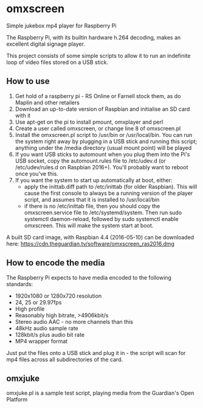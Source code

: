 # omxscreen
Simple jukebox mp4 player for Raspberry Pi

The Raspberry Pi, with its builtin hardware h.264 decoding, makes an excellent digital signage player.

This project consists of some simple scripts to allow it to run an indefinite loop of video files stored on a USB stick.

How to use
----

1. Get hold of a raspberry pi - RS Online or Farnell stock them, as do Maplin and other retailers
2. Download an up-to-date version of Raspbian and initialise an SD card with it
3. Use apt-get on the pi to install pmount, omxplayer and perl
4. Create a user called omxscreen, or change line 8 of omxscreen.pl
5. Install the omxscreen.pl script to /usr/bin or /usr/local/bin.  You can run the system right away by plugging in a USB stick and running this script; anything under the /media directory (usual mount point) will be played
6. If you want USB sticks to automount when you plug them into the Pi's USB socket, copy the automount.rules file to /etc/udev.d (or /etc/udev/rules.d on Raspbian 2016+).  You'll probably want to reboot once you've this.
7. If you want the system to start up automatically at boot, either: 
    - apply the inittab.diff path to /etc/inittab (for older Raspbian).  This will cause the first console to always be a running version of the player script, and assumes that it is installed to /usr/local/bin
    - if there is no /etc/inittab file, then you should copy the omxscreen.service file to /etc/systemd/system.  Then run sudo systemctl daemon-reload, followed by sudo systemctl enable omxscreen.  This will make the system start at boot.

A built SD card image, with Raspbian 4.4 (2016-05-10) can be downloaded here: https://cdn.theguardian.tv/software/omxscreen_ras2016.dmg

How to encode the media
-----

The Raspberry Pi expects to have media encoded to the following standards:

- 1920x1080 or 1280x720 resolution
- 24, 25 or 29.97fps
- High profile
- Reasonably high bitrate, >4906kbit/s
- Stereo audio AAC - no more channels than this
- 48kHz audio sample rate
- 128kbit/s plus audio bit rate
- MP4 wrapper format

Just put the files onto a USB stick and plug it in - the script will scan for mp4 files across all subdirectories of the card.

omxjuke
----

omxjuke.pl is a sample test script, playing media from the Guardian's Open Platform
